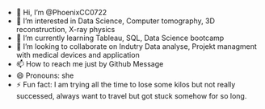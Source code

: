 - 👋 Hi, I’m @PhoenixCC0722
- 👀 I’m interested in Data Science, Computer tomography, 3D reconstruction, X-ray physics
- 🌱 I’m currently learning  Tableau, SQL, Data Science bootcamp
- 💞️ I’m looking to collaborate on Indutry Data analyse, Projekt managment with medical devices and application
- 📫 How to reach me just by Github Message
- 😄 Pronouns: she
- ⚡ Fun fact: I am trying all the time to lose some kilos but not really successed, always want to travel but got stuck somehow for so long.

<!---
PhoenixCC0722/PhoenixCC0722 is a ✨ special ✨ repository because its `README.md` (this file) appears on your GitHub profile.
You can click the Preview link to take a look at your changes.
--->
